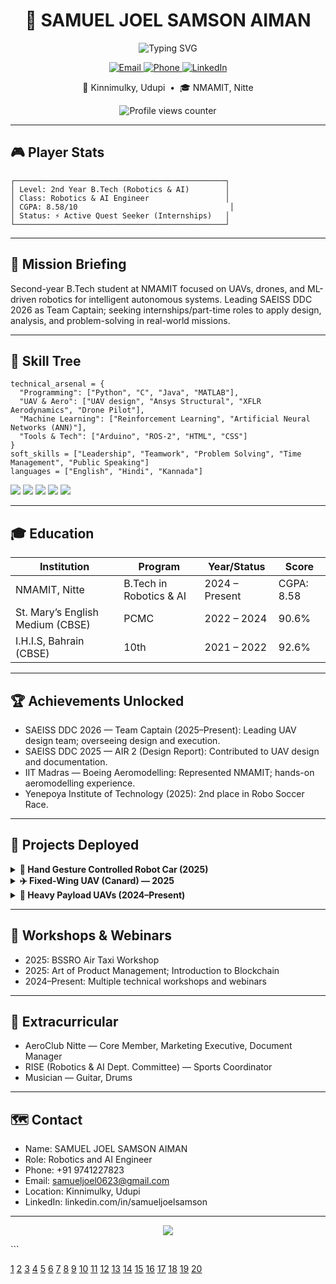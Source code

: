<h1 align="center">🤖 SAMUEL JOEL SAMSON AIMAN</h1>
<p align="center">
  <img src="https://readme-typing-svg.demolab.com?font=JetBrains+Mono&weight=700&size=26&duration=2500&pause=900&color=00F7FF&center=true&vCenter=true&width=700&lines=Robotics+%26+AI+Engineer;UAV+Design+%7C+Drone+Pilot;ML+for+Robotics+%7C+ANN+%7C+RL;Team+Captain+%E2%80%94+SAEISS+DDC+2026" alt="Typing SVG">
</p>

<p align="center">
  <a href="mailto:samueljoel0623@gmail.com">
    <img alt="Email" src="https://img.shields.io/badge/Email-samueljoel0623%40gmail.com-D14836?style=for-the-badge&logo=gmail&logoColor=white">
  </a>
  <a href="tel:+919741227823">
    <img alt="Phone" src="https://img.shields.io/badge/Phone-%2B91%2097412%2027823-25D366?style=for-the-badge&logo=whatsapp&logoColor=white">
  </a>
  <a href="https://www.linkedin.com/in/samueljoelsamson" target="_blank">
    <img alt="LinkedIn" src="https://img.shields.io/badge/LinkedIn-Samuel%20Joel%20Samson-0077B5?style=for-the-badge&logo=linkedin&logoColor=white">
  </a>
</p>

<p align="center">
  📍 Kinnimulky, Udupi &nbsp;•&nbsp; 🎓 NMAMIT, Nitte
</p>

<p align="center">
  <img src="https://komarev.com/ghpvc/?username=samueljoel&label=Profile%20Views&color=blueviolet&style=flat-square" alt="Profile views counter">
</p>

---

## 🎮 Player Stats

```
┌───────────────────────────────────────────────┐
│ Level: 2nd Year B.Tech (Robotics & AI)        │
│ Class: Robotics & AI Engineer                 │
│ CGPA: 8.58/10                                  │
│ Status: ⚡ Active Quest Seeker (Internships)   │
└───────────────────────────────────────────────┘
```

---

## 🎯 Mission Briefing

Second-year B.Tech student at NMAMIT focused on UAVs, drones, and ML-driven robotics for intelligent autonomous systems. Leading SAEISS DDC 2026 as Team Captain; seeking internships/part-time roles to apply design, analysis, and problem-solving in real-world missions.

---

## 🧠 Skill Tree

```
technical_arsenal = {
  "Programming": ["Python", "C", "Java", "MATLAB"],
  "UAV & Aero": ["UAV design", "Ansys Structural", "XFLR Aerodynamics", "Drone Pilot"],
  "Machine Learning": ["Reinforcement Learning", "Artificial Neural Networks (ANN)"],
  "Tools & Tech": ["Arduino", "ROS-2", "HTML", "CSS"]
}
soft_skills = ["Leadership", "Teamwork", "Problem Solving", "Time Management", "Public Speaking"]
languages = ["English", "Hindi", "Kannada"]
```

<p>
  <img src="https://img.shields.io/badge/Leadership-FF6B6B?style=flat-square">
  <img src="https://img.shields.io/badge/Teamwork-4ECDC4?style=flat-square">
  <img src="https://img.shields.io/badge/Problem%20Solving-95E1D3?style=flat-square">
  <img src="https://img.shields.io/badge/Time%20Management-F38181?style=flat-square">
  <img src="https://img.shields.io/badge/Public%20Speaking-AA96DA?style=flat-square">
</p>

---

## 🎓 Education

| Institution | Program | Year/Status | Score |
|---|---|---|---|
| NMAMIT, Nitte | B.Tech in Robotics & AI | 2024 – Present | CGPA: 8.58 |
| St. Mary’s English Medium (CBSE) | PCMC | 2022 – 2024 | 90.6% |
| I.H.I.S, Bahrain (CBSE) | 10th | 2021 – 2022 | 92.6% |

---

## 🏆 Achievements Unlocked

- SAEISS DDC 2026 — Team Captain (2025–Present): Leading UAV design team; overseeing design and execution.  
- SAEISS DDC 2025 — AIR 2 (Design Report): Contributed to UAV design and documentation.  
- IIT Madras — Boeing Aeromodelling: Represented NMAMIT; hands-on aeromodelling experience.  
- Yenepoya Institute of Technology (2025): 2nd place in Robo Soccer Race.  

---

## 🚀 Projects Deployed

<details>
<summary><b>🤖 Hand Gesture Controlled Robot Car (2025)</b></summary>

Tech Stack: ESP32, L293D, Computer Vision  
Built gesture-based control for intuitive navigation; reliable mapping from vision to motion primitives.
</details>

<details>
<summary><b>✈️ Fixed-Wing UAV (Canard) — 2025</b></summary>

Tech Stack: XFLR analysis, structural design  
Designed and flight-tested a canard-configured UAV for improved stability and control.
</details>

<details>
<summary><b>🚁 Heavy Payload UAVs (2024–Present)</b></summary>

Tech Stack: Payload integration, flight systems  
Developing heavy-lift platforms; advanced model in progress for SAE DDC 2026.
</details>

---

## 🧪 Workshops & Webinars

- 2025: BSSRO Air Taxi Workshop  
- 2025: Art of Product Management; Introduction to Blockchain  
- 2024–Present: Multiple technical workshops and webinars  

---

## 🎪 Extracurricular

- AeroClub Nitte — Core Member, Marketing Executive, Document Manager  
- RISE (Robotics & AI Dept. Committee) — Sports Coordinator  
- Musician — Guitar, Drums  

---

## 🗺️ Contact

- Name: SAMUEL JOEL SAMSON AIMAN  
- Role: Robotics and AI Engineer  
- Phone: +91 9741227823  
- Email: samueljoel0623@gmail.com  
- Location: Kinnimulky, Udupi  
- LinkedIn: linkedin.com/in/samueljoelsamson  <!-- Replace with correct slug -->

---

<p align="center">
  <img src="https://readme-typing-svg.demolab.com?font=JetBrains+Mono&weight=700&size=22&duration=2600&pause=1200&color=00F7FF&center=true&vCenter=true&width=720&lines=Ready+for+Next+Mission+%E2%9C%85;Open+to+Internships+%26+Part-time+Roles;Let's+build+intelligent+robots+that+fly!">
</p>
```

[1](https://github.com/DenverCoder1/readme-typing-svg)
[2](https://github.com/badges/shields)
[3](https://github.com/antonkomarev/github-profile-views-counter)
[4](https://readme-typing-svg.herokuapp.com)
[5](https://github.com/topics/readme-typing-svg)
[6](https://serverlesstalent.com/project/readme-typing-svg_by_DenverCoder1)
[7](https://publicapi.dev/readme-typing-svg-api)
[8](https://www.eliteprospects.com/player/7617/leo-komarov/profile-analytics)
[9](https://www.reddit.com/r/javascript/comments/1nq34q8/typingsvg_multiline_typing_animation_for_github/)
[10](https://tomsing1.github.io/blog/posts/custom-badges/index.html)
[11](https://stackoverflow.com/questions/13808020/include-an-svg-hosted-on-github-in-markdown)
[12](https://learn.microsoft.com/en-us/connectors/shieldsioip/)
[13](https://github.com/antonkomarev)
[14](https://jay-website-personal-65b76d6e8318.herokuapp.com)
[15](https://shields.io)
[16](https://komarev.com/sources/github-profile-views-counter)
[17](https://www.reddit.com/r/code/comments/1n4mzar/svg_generator_that_supports_multiline_typing/)
[18](https://shields.io/badges)
[19](https://komarev.com/sources)
[20](https://publicapis.dev/resource/readme-typing-svg/eab3c401-feaa-4b0e-8e1e-ca6acdeec9d5)
